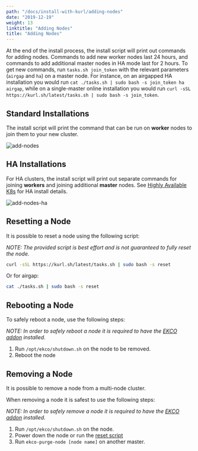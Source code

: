 ```yaml
---
path: "/docs/install-with-kurl/adding-nodes"
date: "2019-12-19"
weight: 13
linktitle: "Adding Nodes"
title: "Adding Nodes"
---
```

At the end of the install process, the install script will print out commands for adding nodes.
Commands to add new worker nodes last 24 hours, and commands to add additional master nodes in HA mode last for 2 hours.
To get new commands, run `tasks.sh join_token` with the relevant parameters (`airgap` and `ha`) on a master node.
For instance, on an airgapped HA installation you would run `cat ./tasks.sh | sudo bash -s join_token ha airgap`, while on a single-master online installation you would run `curl -sSL https://kurl.sh/latest/tasks.sh | sudo bash -s join_token`.

## Standard Installations
The install script will print the command that can be run on **worker** nodes to join them to your new cluster.

![add-nodes](/add-nodes.png)

## HA Installations
For HA clusters, the install script will print out separate commands for joining **workers** and joining additional **master** nodes. 
See [Highly Available K8s](/docs/install-with-kurl/#highly-available-k8s-ha) for HA install details.

![add-nodes-ha](/add-nodes-ha.png)

## Resetting a Node

It is possible to reset a node using the following script:

*NOTE: The provided script is best effort and is not guaranteed to fully reset the node.*

```bash
curl -sSL https://kurl.sh/latest/tasks.sh | sudo bash -s reset
```

Or for airgap:

```bash
cat ./tasks.sh | sudo bash -s reset
```

## Rebooting a Node

To safely reboot a node, use the following steps:

*NOTE: In order to safely reboot a node it is required to have the [EKCO addon](/docs/add-ons/ekco) installed.*

1. Run `/opt/ekco/shutdown.sh` on the node to be removed.
1. Reboot the node

## Removing a Node

It is possible to remove a node from a multi-node cluster.

When removing a node it is safest to use the following steps:

*NOTE: In order to safely remove a node it is required to have the [EKCO addon](/docs/add-ons/ekco) installed.*

1. Run `/opt/ekco/shutdown.sh` on the node.
1. Power down the node or run the [reset script](/docs/install-with-kurl/adding-nodes#resetting-a-node)
1. Run `ekco-purge-node [node name]` on another master.
